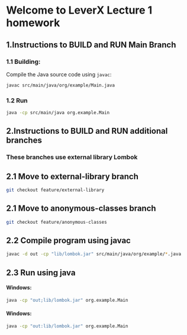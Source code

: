 #   Welcome to LeverX Lecture 1 homework

## 1.Instructions to BUILD and RUN Main Branch

### 1.1 Building:

Compile the Java source code using `javac`:

~~~bash
javac src/main/java/org/example/Main.java
~~~

### 1.2 Run

~~~bash
java -cp src/main/java org.example.Main
~~~

## 2.Instructions to BUILD and RUN additional branches

### These branches use external library Lombok

## 2.1 Move to external-library branch

~~~bash
git checkout feature/external-library
~~~

## 2.1 Move to anonymous-classes branch

~~~bash
git checkout feature/anonymous-classes
~~~

## 2.2 Compile program using javac

~~~bash
javac -d out -cp "lib/lombok.jar" src/main/java/org/example/*.java
~~~

## 2.3 Run using java
 #### Windows:
~~~bash
java -cp "out;lib/lombok.jar" org.example.Main
~~~
 #### Windows:
~~~bash
java -cp "out:lib/lombok.jar" org.example.Main
~~~






